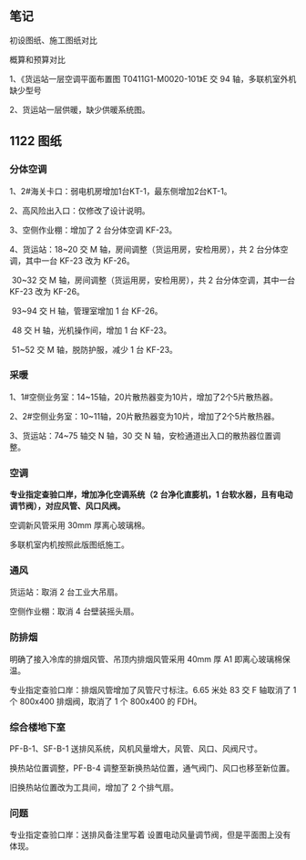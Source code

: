 ## 笔记

初设图纸、施工图纸对比

概算和预算对比

1、《货运站一层空调平面布置图 T0411G1-M0020-101》E 交 94 轴，多联机室外机缺少型号

2、货运站一层供暖，缺少供暖系统图。

## 1122 图纸

### 分体空调

1、2#海关卡口：弱电机房增加1台KT-1，最东侧增加2台KT-1。

2、高风险出入口：仅修改了设计说明。

3、空侧作业棚：增加了 2 台分体空调 KF-23。

4、货运站：18~20 交 M 轴，房间调整（货运用房，安检用房），共 2 台分体空调，其中一台 KF-23 改为 KF-26。

​    30~32 交 M 轴，房间调整（货运用房，安检用房），共 2 台分体空调，其中一台 KF-23 改为 KF-26。

​    93~94 交 H 轴，管理室增加 1 台 KF-26。

​    48 交 H 轴，光机操作间，增加 1 台 KF-23。

​    51~52 交 M 轴，脱防护服，减少 1 台 KF-23。

### 采暖

1、1#空侧业务室：14~15轴，20片散热器变为10片，增加了2个5片散热器。

2、2#空侧业务室：10~11轴，20片散热器变为10片，增加了2个5片散热器。

3、货运站：74~75 轴交 N 轴，30 交 N 轴，安检通道出入口的散热器位置调整。

### 空调

**专业指定查验口岸，增加净化空调系统（2 台净化直膨机，1 台软水器，且有电动调节阀），对应风管、风口风阀。**

空调新风管采用 30mm 厚离心玻璃棉。

多联机室内机按照此版图纸施工。

### 通风

货运站：取消 2 台工业大吊扇。

空侧作业棚：取消 4 台壁装摇头扇。

### 防排烟

明确了接入冷库的排烟风管、吊顶内排烟风管采用 40mm 厚 A1 即离心玻璃棉保温。

专业指定查验口岸：排烟风管增加了风管尺寸标注。6.65 米处 83 交 F 轴取消了 1 个 800x400 排烟阀，取消了 1 个 800x400 的 FDH。

### 综合楼地下室

PF-B-1、SF-B-1 送排风系统，风机风量增大，风管、风口、风阀尺寸。

换热站位置调整，PF-B-4 调整至新换热站位置，通气阀门、风口也移至新位置。

旧换热站位置改为工具间，增加了 2 个排气扇。

### 问题

专业指定查验口岸：送排风备注里写着 设置电动风量调节阀，但是平面图上没有体现。
